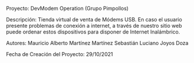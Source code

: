 Proyecto:
DevModem Operation (Grupo Pimpollos)

Descripción:
Tienda virtual de venta de Módems USB. En caso el usuario presente problemas de conexión a internet, a través de nuestro sitio web puede ordenar estos dispositivos para disponer de Internet Inalámbrico.

Autores:
Mauricio Alberto Martínez Martínez
Sebastián Luciano Joyos Doza

Fecha de Creación del Proyecto: 29/10/2021
